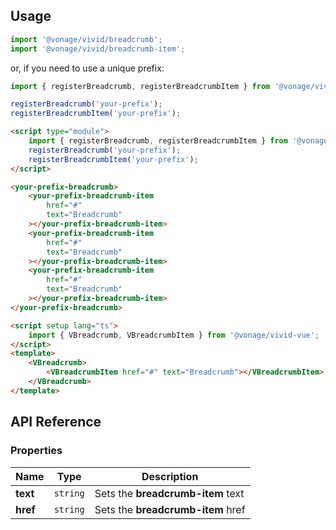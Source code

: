## Usage

<vwc-tabs gutters="none">
<vwc-tab label="Web component"></vwc-tab>
<vwc-tab-panel>

```js
import '@vonage/vivid/breadcrumb';
import '@vonage/vivid/breadcrumb-item';
```

or, if you need to use a unique prefix:

```js
import { registerBreadcrumb, registerBreadcrumbItem } from '@vonage/vivid';

registerBreadcrumb('your-prefix');
registerBreadcrumbItem('your-prefix');
```

```html preview
<script type="module">
	import { registerBreadcrumb, registerBreadcrumbItem } from '@vonage/vivid';
	registerBreadcrumb('your-prefix');
	registerBreadcrumbItem('your-prefix');
</script>

<your-prefix-breadcrumb>
	<your-prefix-breadcrumb-item
		href="#"
		text="Breadcrumb"
	></your-prefix-breadcrumb-item>
	<your-prefix-breadcrumb-item
		href="#"
		text="Breadcrumb"
	></your-prefix-breadcrumb-item>
	<your-prefix-breadcrumb-item
		href="#"
		text="Breadcrumb"
	></your-prefix-breadcrumb-item>
</your-prefix-breadcrumb>
```

</vwc-tab-panel>
<vwc-tab label="Vue"></vwc-tab>
<vwc-tab-panel>

```html
<script setup lang="ts">
	import { VBreadcrumb, VBreadcrumbItem } from '@vonage/vivid-vue';
</script>
<template>
	<VBreadcrumb>
		<VBreadcrumbItem href="#" text="Breadcrumb"></VBreadcrumbItem>
	</VBreadcrumb>
</template>
```

</vwc-tab-panel>
</vwc-tabs>

## API Reference

### Properties

<div class="table-wrapper">

| Name     | Type     | Description                       |
| -------- | -------- | --------------------------------- |
| **text** | `string` | Sets the **breadcrumb-item** text |
| **href** | `string` | Sets the **breadcrumb-item** href |

</div>
